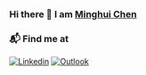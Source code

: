 ### Hi there 👋 I am [Minghui Chen](chenminghui.com)

### 📬 Find me at

[![Linkedin](https://img.shields.io/badge/-LinkedIn-blue?style=flat&logo=Linkedin&logoColor=white)](https://www.linkedin.cn/incareer/in/ACoAADVmMLYBr9_BXkvwvizMiB9FNdC9I3Y8FPI)
[![Outlook](https://img.shields.io/badge/-Outlook-0078D4?style=flat&logo=Microsoft-Outlook&logoColor=white)](mailto:ming_hui.chen@outlook.com)


<!--
**MinghuiChen43/MinghuiChen43** is a ✨ _special_ ✨ repository because its `README.md` (this file) appears on your GitHub profile.

Here are some ideas to get you started:

- 🔭 I’m currently working on ...
- 🌱 I’m currently learning ...
- 👯 I’m looking to collaborate on ...
- 🤔 I’m looking for help with ...
- 💬 Ask me about ...
- 📫 How to reach me: ...
- 😄 Pronouns: ...
- ⚡ Fun fact: ...
-->
